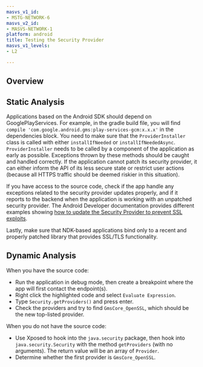```yaml
---
masvs_v1_id:
- MSTG-NETWORK-6
masvs_v2_id:
- MASVS-NETWORK-1
platform: android
title: Testing the Security Provider
masvs_v1_levels:
- L2

---
```


## Overview

## Static Analysis

Applications based on the Android SDK should depend on GooglePlayServices. For example, in the gradle build file, you will find `compile 'com.google.android.gms:play-services-gcm:x.x.x'` in the dependencies block. You need to make sure that the `ProviderInstaller` class is called with either `installIfNeeded` or `installIfNeededAsync`. `ProviderInstaller` needs to be called by a component of the application as early as possible. Exceptions thrown by these methods should be caught and handled correctly. If the application cannot patch its security provider, it can either inform the API of its less secure state or restrict user actions (because all HTTPS traffic should be deemed riskier in this situation).

If you have access to the source code, check if the app handle any exceptions related to the security provider updates properly, and if it reports to the backend when the application is working with an unpatched security provider. The Android Developer documentation provides different examples showing [how to update the Security Provider to prevent SSL exploits](https://developer.android.com/training/articles/security-gms-provider.html "Updating Your Security Provider to Protect Against SSL Exploits").

Lastly, make sure that NDK-based applications bind only to a recent and properly patched library that provides SSL/TLS functionality.

## Dynamic Analysis

When you have the source code:

- Run the application in debug mode, then create a breakpoint where the app will first contact the endpoint(s).
- Right click the highlighted code and select `Evaluate Expression`.
- Type `Security.getProviders()` and press enter.
- Check the providers and try to find `GmsCore_OpenSSL`, which should be the new top-listed provider.

When you do not have the source code:

- Use Xposed to hook into the `java.security` package, then hook into `java.security.Security` with the method `getProviders` (with no arguments). The return value will be an array of `Provider`.
- Determine whether the first provider is `GmsCore_OpenSSL`.

